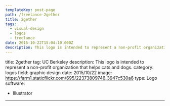 ```yaml
---
templateKey: post-page
path: /freelance-2gether
title: 2gether
tags:
  - visual-design
  - logos
  - freelance
date: 2015-10-22T15:04:10.000Z
description: This logo is intended to represent a non-profit organization that helps cats and dogs.
---
```


title: 2gether
tag: UC Berkeley
description: This logo is intended to represent a non-profit organization that helps cats and dogs.
category: logos
field: graphic design
date: 2015/10/22
image: https://farm1.staticflickr.com/695/22373809746_3947c530a6
type: Logo
software:
- Illustrator
---
